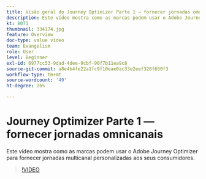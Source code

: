 ```yaml
---
title: Visão geral do Journey Optimizer Parte 1 — fornecer jornadas omnicanais
description: Este vídeo mostra como as marcas podem usar o Adobe Journey Optimizer para fornecer jornadas multicanal personalizadas aos seus consumidores.
kt: 8071
thumbnail: 334174.jpg
feature: Overview
doc-type: value video
team: Evangelism
role: User
level: Beginner
exl-id: 6977cc53-9dad-4dee-9cbf-90f7b11ea9c8
source-git-commit: a8e4b4fe22a1fc9f10eae0ac33e2eef328f650f3
workflow-type: tm+mt
source-wordcount: '49'
ht-degree: 26%

---
```


# Journey Optimizer Parte 1 — fornecer jornadas omnicanais

Este vídeo mostra como as marcas podem usar o Adobe Journey Optimizer para fornecer jornadas multicanal personalizadas aos seus consumidores.

>[!VIDEO](https://video.tv.adobe.com/v/334174?quality=12)
